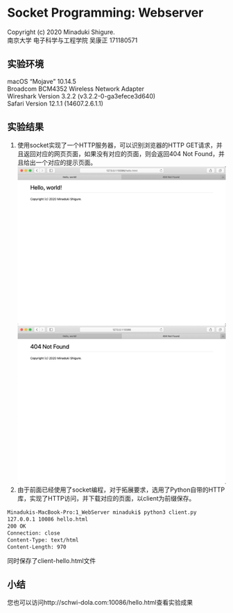 # Socket Programming: Webserver

Copyright (c) 2020 Minaduki Shigure.  
南京大学 电子科学与工程学院 吴康正 171180571

## 实验环境

macOS “Mojave” 10.14.5  
Broadcom BCM4352 Wireless Network Adapter  
Wireshark Version 3.2.2 (v3.2.2-0-ga3efece3d640)  
Safari Version 12.1.1 (14607.2.6.1.1)

## 实验结果

1. 使用socket实现了一个HTTP服务器，可以识别浏览器的HTTP GET请求，并且返回对应的网页页面，如果没有对应的页面，则会返回404 Not Found，并且给出一个对应的提示页面。  
![200 OK](./pic/1-1.png)  
![404 Not Found](./pic/1-2.png)
2. 由于前面已经使用了socket编程，对于拓展要求，选用了Python自带的HTTP库，实现了HTTP访问，并下载对应的页面，以client为前缀保存。

```plain
Minadukis-MacBook-Pro:1_WebServer minaduki$ python3 client.py 127.0.0.1 10086 hello.html
200 OK
Connection: close
Content-Type: text/html
Content-Length: 970
```

同时保存了client-hello.html文件

## 小结

您也可以访问http://schwi-dola.com:10086/hello.html查看实验成果